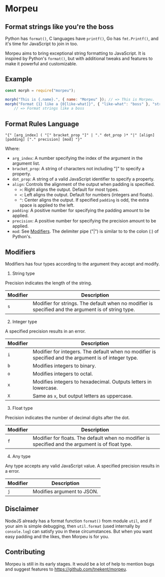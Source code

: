 # Morpeu
## Format strings like you're the boss
Python has `format()`, C languages have `printf()`, Go has `fmt.Printf()`, and it's time for JavaScript to join in too.

Morpeu aims to bring exceptional string formatting to JavaScript. It is inspired by Python's `format()`, but with additional tweaks and features to make it powerful and customizable.

## Example
```js
const morph = require("morpeu");

morph("This is {.name}.", { name: "Morpeu" }); // => This is Morpeu.
morph("Format {1} like a {0[like-what]}", { "like-what": "boss" }, "strings");
    // => Format strings like a boss
```

## Format Rules Language
```
"{" [arg_index] ( "[" bracket_prop "]" | "." dot_prop )* "|" [align] [padding] ["." precision] [mod] "}"
```
Where:
* `arg_index`: A number specifying the index of the argument in the argument list.
* `bracket_prop`: A string of characters not including "]" to specify a property.
* `dot_prop`: A string of a valid JavaScript identifier to specify a property.
* `align`: Controls the alignment of the output when padding is specified.
   * `>`: Right aligns the output. Default for most types.
   * `<`: Left aligns the output. Default for numbers (integers and floats).
   * `^`: Center aligns the output. If specified `padding` is odd, the extra space is applied to the left.
* `padding`: A positive number for specifying the padding amount to be applied.
* `precision`: A positive number for specifying the precision amount to be applied.
* `mod`: See [Modifiers](#Modifiers).
The delimiter pipe ("|") is similar to to the colon (:) of Python's.

## Modifiers
Modifiers has four types according to the argument they accept and modify.

1. String type

Precision indicates the length of the string.

| Modifier | Description |
| -------- | ----------- |
| `s` | Modifier for strings. The default when no modifier is specified and the argument is of string type. |

2. Integer type

A specified precision results in an error.

| Modifier | Description |
| -------- | ----------- |
| `i` | Modifier for integers. The default when no modifier is specified and the argument is of integer type. |
| `b` | Modifies integers to binary. |
| `o` | Modifies integers to octal. |
| `x` | Modifies integers to hexadecimal. Outputs letters in lowercase. |
| `X` | Same as `x`, but output letters as uppercase.  |

3. Float type

Precision indicates the number of decimal digits after the dot.

| Modifier | Description |
| -------- | ----------- |
| `f` | Modifier for floats. The default when no modifier is specified and the argument is of float type. |

4. Any type

Any type accepts any valid JavaScript value. A specified precision results in a error.

| Modifier | Description |
| -------- | ----------- |
| `j` | Modifies argument to JSON. |

## Disclaimer
NodeJS already has a format function `format()` from module `util`, and if your aim is simple debugging, then `util.format` (used internally by `console.log`) can satisfy you in these circumstances. But when you want easy padding and the likes, then Morpeu is for you.

## Contributing
Morpeu is still in its early stages. It would be a lot of help to mention bugs and suggest features to <https://github.com/tnekent/morpeu>.
